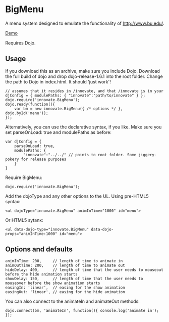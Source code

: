 BigMenu
=======

A menu system designed to emulate the functionality of http://www.bu.edu/. 

[Demo](http://media.360innovate.co.uk/demos/bigmenu/)

Requires Dojo.

Usage
-----
If you download this as an archive, make sure you include Dojo. Download the full build of dojo and drop dojo-release-1.6.1 into the root folder. Change the path to Dojo in index.html. It should 'just work'!

    // assumes that it resides in /innovate, and that /innovate is in your djConfig = { modulePaths: { "innovate":"path/to/innovate" } };
    dojo.require('innovate.BigMenu');
    dojo.ready(function(){
        var bm = new innovate.BigMenu({ /* options */ }, dojo.byId('menu'));
    });
    
Alternatively, you can use the declarative syntax, if you like. Make sure you set parseOnLoad: true and modulePaths as before:

    var djConfig = {
        parseOnLoad: true,
        modulePaths: {
            "innovate":"../../" // points to root folder. Some jiggery-pokery for release purposes
        }
    }

Require BigMenu:

    dojo.require('innovate.BigMenu');

Add the dojoType and any other options to the UL. Using pre-HTML5 syntax:

    <ul dojoType="innovate.BigMenu" animInTime="1000" id="menu">

Or HTML5 sytanx:

    <ul data-dojo-type="innovate.BigMenu" data-dojo-props="animInTime:1000" id="menu">

Options and defaults
--------------------
    animInTime: 200,     // length of time to animate in
    animOutTime: 200,    // length of time to animate out
    hideDelay: 400,      // length of time that the user needs to mouseout before the hide animation starts
    showDelay: 150,      // length of time that the user needs to mouseover before the show animation starts
    easingIn: 'linear',  // easing for the show animation
    easingOut: 'linear', // easing for the hide animation

You can also connect to the animateIn and animateOut methods:

    dojo.connect(bm, 'animateIn', function(){ console.log('animate in'); });
